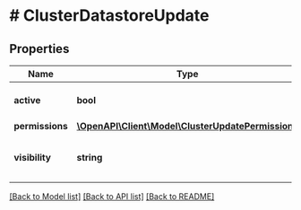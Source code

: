 # # ClusterDatastoreUpdate

## Properties

Name | Type | Description | Notes
------------ | ------------- | ------------- | -------------
**active** | **bool** | Datastore active | [optional] [default to true]
**permissions** | [**\OpenAPI\Client\Model\ClusterUpdatePermissions**](ClusterUpdatePermissions.md) |  | [optional]
**visibility** | **string** | Visibility for datastore | [optional] [default to 'private']

[[Back to Model list]](../../README.md#models) [[Back to API list]](../../README.md#endpoints) [[Back to README]](../../README.md)
